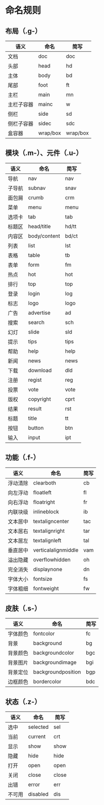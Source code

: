 # 命名规则




## 布局（.g-）


| 语义    | 命名       | 简写       |
| ----- | -------- | -------- |
| 文档    | doc      | doc      |
| 头部    | head     | hd       |
| 主体    | body     | bd       |
| 尾部    | foot     | ft       |
| 主栏    | main     | mn       |
| 主栏子容器 | mainc    | w        |
| 侧栏    | side     | sd       |
| 侧栏子容器 | sidec    | sdc      |
| 盒容器   | wrap/box | wrap/box |



## 模块（.m-）、元件（.u-）

| 语义   | 命名           | 简写    |
| ---- | ------------ | ----- |
| 导航   | nav          | nav   |
| 子导航  | subnav       | snav  |
| 面包屑  | crumb        | crm   |
| 菜单   | menu         | menu  |
| 选项卡  | tab          | tab   |
| 标题区  | head/title   | hd/tt |
| 内容区  | body/content | bd/ct |
| 列表   | list         | lst   |
| 表格   | table        | tb    |
| 表单   | form         | fm    |
| 热点   | hot          | hot   |
| 排行   | top          | top   |
| 登录   | login        | log   |
| 标志   | logo         | logo  |
| 广告   | advertise    | ad    |
| 搜索   | search       | sch   |
| 幻灯   | slide        | sld   |
| 提示   | tips         | tips  |
| 帮助   | help         | help  |
| 新闻   | news         | news  |
| 下载   | download     | dld   |
| 注册   | regist       | reg   |
| 投票   | vote         | vote  |
| 版权   | copyright    | cprt  |
| 结果   | result       | rst   |
| 标题   | title        | tt    |
| 按钮   | button       | btn   |
| 输入   | input        | ipt   |



## 功能（.f-）
| 语义   | 命名                  | 简写   |
| ---- | ------------------- | ---- |
| 浮动清除 | clearboth           | cb   |
| 向左浮动 | floatleft           | fl   |
| 向右浮动 | floatright          | fr   |
| 内联块级 | inlineblock         | ib   |
| 文本居中 | textaligncenter     | tac  |
| 文本居右 | textalignright      | tar  |
| 文本居左 | textalignleft       | tal  |
| 垂直居中 | verticalalignmiddle | vam  |
| 溢出隐藏 | overflowhidden      | oh   |
| 完全消失 | displaynone         | dn   |
| 字体大小 | fontsize            | fs   |
| 字体粗细 | fontweight          | fw   |



## 皮肤（.s-）

| 语义   | 命名                 | 简写   |
| ---- | ------------------ | ---- |
| 字体颜色 | fontcolor          | fc   |
| 背景   | background         | bg   |
| 背景颜色 | backgroundcolor    | bgc  |
| 背景图片 | backgroundimage    | bgi  |
| 背景定位 | backgroundposition | bgp  |
| 边框颜色 | bordercolor        | bdc  |



##  状态（.z-）

| 语义   | 命名       | 简写    |
| ---- | -------- | ----- |
| 选中   | selected | sel   |
| 当前   | current  | crt   |
| 显示   | show     | show  |
| 隐藏   | hide     | hide  |
| 打开   | open     | open  |
| 关闭   | close    | close |
| 出错   | error    | err   |
| 不可用  | disabled | dis   |



